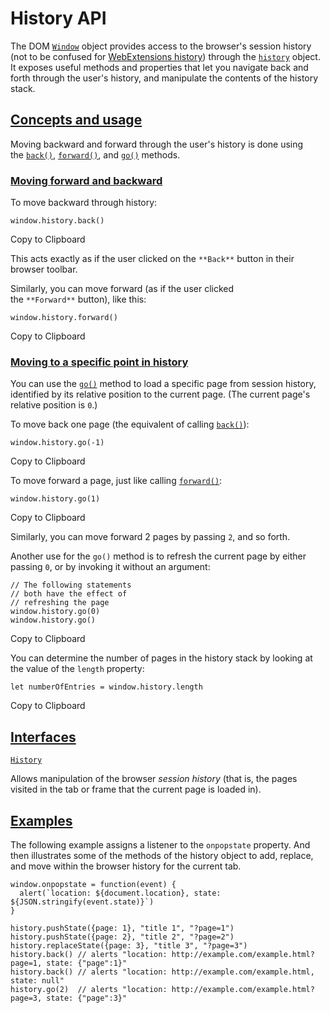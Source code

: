 # History API

The DOM [`Window`](https://developer.mozilla.org/en-US/docs/Web/API/Window) object provides access to the browser's session history (not to be confused for [WebExtensions history](https://developer.mozilla.org/en-US/docs/Mozilla/Add-ons/WebExtensions/API/history)) through the [`history`](https://developer.mozilla.org/en-US/docs/Web/API/Window/history "history") object. It exposes useful methods and properties that let you navigate back and forth through the user's history, and manipulate the contents of the history stack.

## [Concepts and usage](https://developer.mozilla.org/en-US/docs/Web/API/History_API#concepts_and_usage "Permalink to Concepts and usage")

Moving backward and forward through the user's history is done using the [`back()`](https://developer.mozilla.org/en-US/docs/Web/API/History/back "back()"), [`forward()`](https://developer.mozilla.org/en-US/docs/Web/API/History/forward "forward()"), and [`go()`](https://developer.mozilla.org/en-US/docs/Web/API/History/go "go()") methods.

### [Moving forward and backward](https://developer.mozilla.org/en-US/docs/Web/API/History_API#moving_forward_and_backward "Permalink to Moving forward and backward")

To move backward through history:

```
window.history.back()

```

Copy to Clipboard

This acts exactly as if the user clicked on the `**Back**` button in their browser toolbar.

Similarly, you can move forward (as if the user clicked the `**Forward**` button), like this:

```
window.history.forward()

```

Copy to Clipboard

### [Moving to a specific point in history](https://developer.mozilla.org/en-US/docs/Web/API/History_API#moving_to_a_specific_point_in_history "Permalink to Moving to a specific point in history")

You can use the [`go()`](https://developer.mozilla.org/en-US/docs/Web/API/History/go "go()") method to load a specific page from session history, identified by its relative position to the current page. (The current page's relative position is `0`.)

To move back one page (the equivalent of calling [`back()`](https://developer.mozilla.org/en-US/docs/Web/API/History/back "back()")):

```
window.history.go(-1)

```

Copy to Clipboard

To move forward a page, just like calling [`forward()`](https://developer.mozilla.org/en-US/docs/Web/API/History/forward "forward()"):

```
window.history.go(1)

```

Copy to Clipboard

Similarly, you can move forward 2 pages by passing `2`, and so forth.

Another use for the `go()` method is to refresh the current page by either passing `0`, or by invoking it without an argument:

```
// The following statements
// both have the effect of
// refreshing the page
window.history.go(0)
window.history.go()

```

Copy to Clipboard

You can determine the number of pages in the history stack by looking at the value of the `length` property:

```
let numberOfEntries = window.history.length

```

Copy to Clipboard

## [Interfaces](https://developer.mozilla.org/en-US/docs/Web/API/History_API#interfaces "Permalink to Interfaces")

[`History`](https://developer.mozilla.org/en-US/docs/Web/API/History)

Allows manipulation of the browser *session history* (that is, the pages visited in the tab or frame that the current page is loaded in).

## [Examples](https://developer.mozilla.org/en-US/docs/Web/API/History_API#examples "Permalink to Examples")

The following example assigns a listener to the `onpopstate` property. And then illustrates some of the methods of the history object to add, replace, and move within the browser history for the current tab.

```
window.onpopstate = function(event) {
  alert(`location: ${document.location}, state: ${JSON.stringify(event.state)}`)
}

history.pushState({page: 1}, "title 1", "?page=1")
history.pushState({page: 2}, "title 2", "?page=2")
history.replaceState({page: 3}, "title 3", "?page=3")
history.back() // alerts "location: http://example.com/example.html?page=1, state: {"page":1}"
history.back() // alerts "location: http://example.com/example.html, state: null"
history.go(2)  // alerts "location: http://example.com/example.html?page=3, state: {"page":3}"
```

